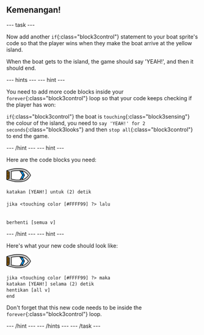 ## Kemenangan!

\--- task \---

Now add another `if`{:class="block3control"} statement to your boat sprite's code so that the player wins when they make the boat arrive at the yellow island.

When the boat gets to the island, the game should say 'YEAH!', and then it should end.

\--- hints \--- \--- hint \---

You need to add more code blocks inside your `forever`{:class="block3control"} loop so that your code keeps checking if the player has won:

`if`{:class="block3control"} the boat is `touching`{:class="block3sensing"} the colour of the island, you need to `say 'YEAH!' for 2 seconds`{:class="block3looks"} and then `stop all`{:class="block3control"} to end the game.

\--- /hint \--- \--- hint \---

Here are the code blocks you need:

![boat-sprite](images/boat_resize.png)

```blocks3
katakan [YEAH!] untuk (2) detik

jika <touching color [#FFFF99] ?> lalu


berhenti [semua v]

```

\--- /hint \--- \--- hint \---

Here's what your new code should look like:

![boat-sprite](images/boat_resize.png)

```blocks3
jika <touching color [#FFFF99] ?> maka
katakan [YEAH!] selama (2) detik
hentikan [all v]
end
```

Don't forget that this new code needs to be inside the `forever`{:class="block3control"} loop.

\--- /hint \--- \--- /hints \--- \--- /task \---